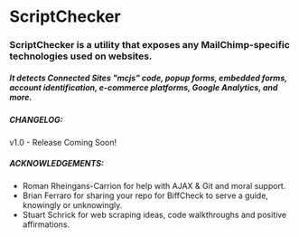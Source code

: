 # ScriptChecker
### ScriptChecker is a utility that exposes any MailChimp-specific technologies used on websites. 
##### It detects Connected Sites "mcjs" code, popup forms, embedded forms, account identification, e-commerce platforms, Google Analytics, and more.

##### CHANGELOG: 
v1.0 - Release Coming Soon!

##### ACKNOWLEDGEMENTS:

* Roman Rheingans-Carrion for help with AJAX & Git and moral support.
* Brian Ferraro for sharing your repo for BiffCheck to serve a guide, knowingly or unknowingly.
* Stuart Schrick for web scraping ideas, code walkthroughs and positive affirmations.
